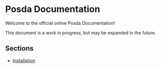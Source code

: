 # Posda Documentation

Welcome to the official online Posda Documentation!

This document is a work in progress, but may be expanded in the future.

## Sections

* [Installation](installation.md)
